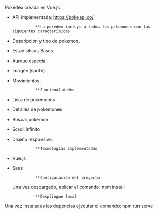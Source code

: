 Pokedex creada en Vue.js

* API implementada: https://pokeapi.co/


                **La pokedex incluye a todos los pokemones con las siguientes caracterísicas

* Descripción y tipo de pokemon.
* Estadísiticas Bases
* Ataque especial.
* Imagen (sprite).
* Movimientos.


                **Funcionalidades
* Lista de pokemones
* Detalles de pokemones
* Buscar pokémon
* Scroll infinito
* Diseño responsivo.


                **Tecnologías implementadas
* Vue.js
* Sass



                **Configuración del proyecto
    Una vez descargado, aplicar el comando:
        npm install


                **Despliegue local
Una vez instaladas las depencias ejecutar el comando:
        npm run serve

